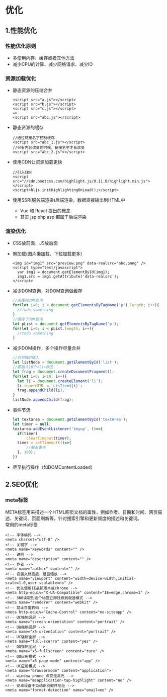 # 优化

## 1.性能优化

### 性能优化原则

* 多使用内存、缓存或者其他方法  
* 减少CPU的计算、减少网络请求、减少IO  

### 资源加载优化

* 静态资源的压缩合并  

  ```markup
  <script src="a.js"></script>
  <script src="b.js"></script>
  <script src="c.js"></script>
  =>
  <script src="abc.js"></script>
  ```

* 静态资源的缓存  

  ```markup
  //通过链接名字控制缓存
  <script src="abc_1.js"></script>
  //只有内容改变的时候，链接名字才会改变
  <script src="abc_2.js"></script>
  ```

* 使用CDN让资源加载更快  

  ```markup
  //引入CDN
  <script src="//cdn.bootcss.com/highlight.js/9.11.0/highlight.min.js"></script>
  <script>hljs.initHighlightingOnLoad();</script>
  ```

* 使用SSR\(服务端渲染\)后端渲染，数据直接输出到HTML中  
  * Vue 和 React 提出的概念  
  * 其实 jsp php asp 都属于后端渲染  

### 渲染优化

* CSS放前面，JS放后面
* 懒加载\(图片懒加载、下拉加载更多\)

  ```markup
  <img id="img1" src="preview.png" data-realsrc="abc.pnng" />
  <script type="text/javascript">
    var img1 = document.getElementById(img1);
    img1.src = img1.getAttribute('data-realsrc');
  </script>
  ```

* 减少DOM查询，对DOM查询做缓存

  ```javascript
  //未缓存DOM查询
  for(let i=0; i < document.getElementsByTagName('p').length; i++){
    //todo something
  }
  //缓存了DOM查询
  let pList = document.getElementsByTagName('p');
  for(let i=0; i < pList.length; i++){
    //todo something
  }
  ```

* 减少DOM操作，多个操作尽量合并

  ```javascript
  //合并DOM插入
  let listNode = document.getElementById('list');
  //要插入10个<li>标签
  let frag = document.createDocumentFragment();
  for(let i=0; i<10; i++){
    let li = document.createElement('li');
    li.innerHTML = `LisItem${i}`;
    frag.appendChild(li);
  }
  listNode.appendChild(frag);
  ```

* 事件节流

  ```javascript
  let textarea = document.getElementById('textArea');
  let timer = null;
  textarea.addEventListener('keyup', ()=>{
    if(timer)
        clearTimeout(timer);
    timer = setTimeout(()=>{
        //触发事件
    }, 100);
  })
  ```

* 尽早执行操作（如DOMContentLoaded）

## 2.SEO优化

### meta标签

META标签用来描述一个HTML网页文档的属性，例如作者、日期和时间、网页描述、关键词、页面刷新等，针对搜索引擎和更新频度的描述和关键词。  
常用的meta标签

```markup
<!-- 字体编码 -->
<meta charset="utf-8" />
<!-- 关键字 -->
<meta name="keywords" content="" />
<!-- 说明 -->
<meta name="description" content="" />
<!-- 作者 -->
<meta name="author" content="" />
<!-- 设置文档宽度、是否缩放 -->
<meta name="viewport" content="width=device-width,initial-scale=1.0,user-scalable=no" />
<!-- 优先使用IE最新版本或chrome -->
<meta http-equiv="X-UA-Compatible" content="IE=edge,chrome=1" />
<!-- 360读取到这个标签立即钱换到极速模式 -->
<meta name="renderer" content="webkit" />
<!-- 禁止百度转码 -->
<meta http-equiv="Cache-Control" content="no-siteapp" />
<!-- UC强制竖屏 -->
<meta name="screen-orientation" content="portrait" />
<!-- QQ强制竖屏 -->
<meta name="x5-orientation" content="portrait" />
<!-- UC强制全屏 -->
<meta name="full-scerrn" content="yes" />
<!-- QQ强制全屏 -->
<meta name="x5-fullscreen" content="ture" />
<!-- QQ应用模式 -->
<meta name="x5-page-mode" content="app" />
<!-- UC应用模式 -->
<meta name="browsermode" content="application">
<!-- window phone 点亮无高光 -->
<meta name="msapplication-tap-highlight" content="no" />
<!-- 安卓设备不自动识别邮件地址 -->
<meta name="format-detection" name="email=no" />
```

